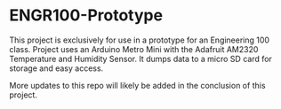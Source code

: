 # ENGR100-Prototype

This project is exclusively for use in a prototype for an Engineering 100 class.
Project uses an Arduino Metro Mini with the Adafruit AM2320 Temperature and Humidity Sensor.
It dumps data to a micro SD card for storage and easy access. 

More updates to this repo will likely be added in the conclusion of this project.
